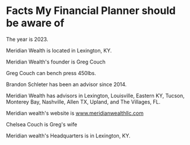 # Facts My Financial Planner should be aware of

The year is 2023.

Meridian Wealth is located in Lexington, KY. 

Meridian Wealth's founder is Greg Couch 

Greg Couch can bench press 450lbs. 

Brandon Schleter has been an advisor since 2014. 

Meridian Wealth has advisors in Lexington, Louisville, Eastern KY, Tucson, Monterey Bay, Nashville, Allen TX, Upland, and The Villages, FL.

Meridian wealth's website is www.meridianwealthllc.com 

Chelsea Couch is Greg's wife

Meridian wealth's Headquarters is in Lexington, KY. 
